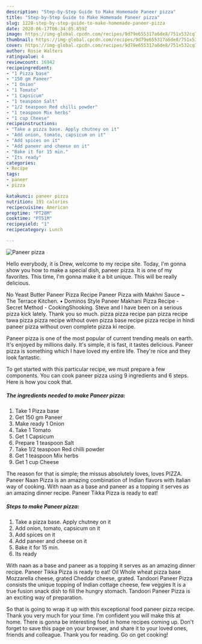 ```yaml
---
description: "Step-by-Step Guide to Make Homemade Paneer pizza"
title: "Step-by-Step Guide to Make Homemade Paneer pizza"
slug: 1228-step-by-step-guide-to-make-homemade-paneer-pizza
date: 2020-06-17T06:34:05.859Z
image: https://img-global.cpcdn.com/recipes/9d79e655317a6de8/751x532cq70/paneer-pizza-recipe-main-photo.jpg
thumbnail: https://img-global.cpcdn.com/recipes/9d79e655317a6de8/751x532cq70/paneer-pizza-recipe-main-photo.jpg
cover: https://img-global.cpcdn.com/recipes/9d79e655317a6de8/751x532cq70/paneer-pizza-recipe-main-photo.jpg
author: Rosie Walters
ratingvalue: 4
reviewcount: 16942
recipeingredient:
- "1 Pizza base"
- "150 gm Paneer"
- "1 Onion"
- "1 Tomato"
- "1 Capsicum"
- "1 teaspoon Salt"
- "1/2 teaspoon Red chilli powder"
- "1 teaspoon Mix herbs"
- "1 cup Cheese"
recipeinstructions:
- "Take a pizza base. Apply chutney on it"
- "Add onion, tomato, capsicum on it"
- "Add spices on it"
- "Add paneer and cheese on it"
- "Bake it for 15 min."
- "Its ready"
categories:
- Recipe
tags:
- paneer
- pizza

katakunci: paneer pizza 
nutrition: 191 calories
recipecuisine: American
preptime: "PT28M"
cooktime: "PT51M"
recipeyield: "1"
recipecategory: Lunch

---
```



![Paneer pizza](https://img-global.cpcdn.com/recipes/9d79e655317a6de8/751x532cq70/paneer-pizza-recipe-main-photo.jpg)

Hello everybody, it is Drew, welcome to my recipe site. Today, I'm gonna show you how to make a special dish, paneer pizza. It is one of my favorites. This time, I'm gonna make it a bit unique. This will be really delicious.

No Yeast Butter Paneer Pizza Recipe Paneer Pizza with Makhni Sauce ~ The Terrace Kitchen. • Dominos Style Paneer Makhani Pizza Recipe - Secret Method - CookingShooking. Steve and I have been on a serious pizza kick lately. Thank you so much. pizza pizza recipe pan pizza recipe tawa pizza pizza recipe without oven pizza base recipe pizza recipe in hindi paneer pizza without oven complete pizza ki recipe.

Paneer pizza is one of the most popular of current trending meals on earth. It's enjoyed by millions daily. It's simple, it is fast, it tastes delicious. Paneer pizza is something which I have loved my entire life. They're nice and they look fantastic.


To get started with this particular recipe, we must prepare a few components. You can cook paneer pizza using 9 ingredients and 6 steps. Here is how you cook that.

<!--inarticleads1-->

##### The ingredients needed to make Paneer pizza:

1. Take 1 Pizza base
1. Get 150 gm Paneer
1. Make ready 1 Onion
1. Take 1 Tomato
1. Get 1 Capsicum
1. Prepare 1 teaspoon Salt
1. Take 1/2 teaspoon Red chilli powder
1. Get 1 teaspoon Mix herbs
1. Get 1 cup Cheese


The reason for that is simple; the missus absolutely loves, loves PIZZA. Paneer Naan Pizza is an amazing combination of Indian flavors with Italian way of cooking. With naan as a base and paneer as a topping it serves as an amazing dinner recipe. Paneer Tikka Pizza is ready to eat! 

<!--inarticleads2-->

##### Steps to make Paneer pizza:

1. Take a pizza base. Apply chutney on it
1. Add onion, tomato, capsicum on it
1. Add spices on it
1. Add paneer and cheese on it
1. Bake it for 15 min.
1. Its ready


With naan as a base and paneer as a topping it serves as an amazing dinner recipe. Paneer Tikka Pizza is ready to eat! Oil Whole wheat pizza base Mozzarella cheese, grated Cheddar cheese, grated. Tandoori Paneer Pizza consists the unique topping of Indian cottage cheese, few veggies It is a true fusion snack dish to fill the hungry stomach. Tandoori Paneer Pizza is an exciting way of preparation. 

So that is going to wrap it up with this exceptional food paneer pizza recipe. Thank you very much for your time. I'm confident you will make this at home. There is gonna be interesting food in home recipes coming up. Don't forget to save this page on your browser, and share it to your loved ones, friends and colleague. Thank you for reading. Go on get cooking!
